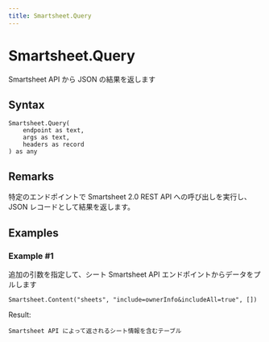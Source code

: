 ```yaml
---
title: Smartsheet.Query
---
```


# Smartsheet.Query


Smartsheet API から JSON の結果を返します


## Syntax

```powerquery
Smartsheet.Query(
    endpoint as text,
    args as text,
    headers as record
) as any
```


## Remarks

特定のエンドポイントで Smartsheet 2.0 REST API への呼び出しを実行し、 JSON レコードとして結果を返します。


## Examples

### Example #1 
追加の引数を指定して、シート Smartsheet API エンドポイントからデータをプルします
```powerquery
Smartsheet.Content("sheets", "include=ownerInfo&includeAll=true", [])
```

Result: 
```powerquery
Smartsheet API によって返されるシート情報を含むテーブル
```



